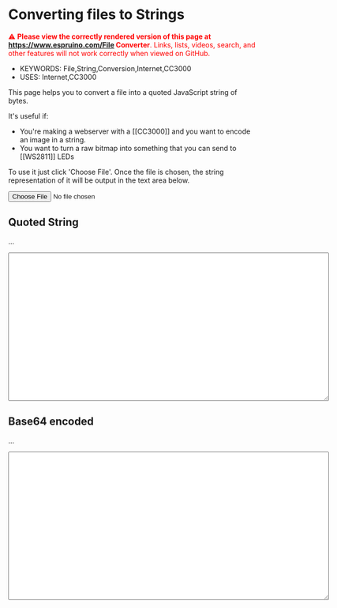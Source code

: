 <!--- Copyright (c) 2013 Gordon Williams, Pur3 Ltd. See the file LICENSE for copying permission. -->
Converting files to Strings
========================

<span style="color:red">:warning: **Please view the correctly rendered version of this page at https://www.espruino.com/File Converter**. Links, lists, videos, search, and other features will not work correctly when viewed on GitHub.</span>

* KEYWORDS: File,String,Conversion,Internet,CC3000
* USES: Internet,CC3000

This page helps you to convert a file into a quoted JavaScript string of bytes.

It's useful if:

* You're making a webserver with a [[CC3000]] and you want to encode an image in a string.
* You want to turn a raw bitmap into something that you can send to [[WS2811]] LEDs

To use it just click 'Choose File'. Once the file is chosen, the string representation of it will be output in the text area below.

<input type="file" id="fileLoader"/>

Quoted String
------------

<p id="sizeQuoted">...</p>
<textarea id="resultQuoted" style="width:650px;height:300px;"></textarea>

Base64 encoded
-------------

<p id="sizeBase64">...</p>
<textarea id="resultBase64" style="width:650px;height:300px;"></textarea>

<script>
  $("#fileLoader").change(function(event) {
      if (event.target.files.length != 1) return;
      var reader = new FileReader();
      reader.onload = function(event) {
        var bytes = new Uint8Array(event.target.result);
        
        if (bytes.length>(20*1024)) {
          $("#resultQuoted").val("File too long - must be less than 20kB");
        } else {        
          var str = "";
          for (var i=0;i<bytes.length;i++) { 
            var ch = bytes[i];
            if (ch==34) str += "\\\"";
            else if (ch==9) str += "\\t";
            else if (ch==10) str += "\\n";
            else if (ch==13) str += "\\r";
            else if (ch==92) str += "\\\\";
            else if (ch>=32 && ch<127)
              str += String.fromCharCode(ch);
            else { // hex code
              if (ch<64 && (i+1>=bytes.length || (bytes[i+1]<48/*0*/ || bytes[i+1]>55/*7*/))) 
                str += "\\"+ch.toString(8/*octal*/); // quick compactness hack
              else
                str += "\\x"+(ch+256).toString(16).substr(-2); // hex
            }
          }
          var qStr = '"'+str+'"';
          var b64Str = 'atob("'+btoa(String.fromCharCode.apply(null, bytes))+'")';
          
          $("#sizeQuoted").html(qStr.length+" Characters");
          $("#sizeBase64").html(b64Str.length+" Characters");
          $("#resultQuoted").val(qStr);
          $("#resultBase64").val(b64Str);
        }
      };
      reader.readAsArrayBuffer(event.target.files[0]);
    });
</script>


